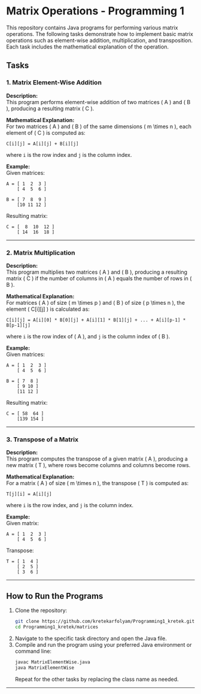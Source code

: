 # Matrix Operations - Programming 1

This repository contains Java programs for performing various matrix operations. The following tasks demonstrate how to implement basic matrix operations such as element-wise addition, multiplication, and transposition. Each task includes the mathematical explanation of the operation.

## Tasks

### 1. **Matrix Element-Wise Addition**  
**Description:**  
This program performs element-wise addition of two matrices \( A \) and \( B \), producing a resulting matrix \( C \).

**Mathematical Explanation:**  
For two matrices \( A \) and \( B \) of the same dimensions \( m \times n \), each element of \( C \) is computed as:
```
C[i][j] = A[i][j] + B[i][j]
```
where `i` is the row index and `j` is the column index.

**Example:**  
Given matrices:  
```plaintext
A = [ 1  2  3 ]
    [ 4  5  6 ]

B = [ 7  8  9 ]
    [10 11 12 ]
```
Resulting matrix:  
```plaintext
C = [  8  10  12 ]
    [ 14  16  18 ]
```

---

### 2. **Matrix Multiplication**  
**Description:**  
This program multiplies two matrices \( A \) and \( B \), producing a resulting matrix \( C \) if the number of columns in \( A \) equals the number of rows in \( B \).

**Mathematical Explanation:**  
For matrices \( A \) of size \( m \times p \) and \( B \) of size \( p \times n \), the element \( C[i][j] \) is calculated as:
```
C[i][j] = A[i][0] * B[0][j] + A[i][1] * B[1][j] + ... + A[i][p-1] * B[p-1][j]
```
where `i` is the row index of \( A \), and `j` is the column index of \( B \).

**Example:**  
Given matrices:  
```plaintext
A = [ 1  2  3 ]
    [ 4  5  6 ]

B = [ 7  8 ]
    [ 9 10 ]
    [11 12 ]
```
Resulting matrix:  
```plaintext
C = [ 58  64 ]
    [139 154 ]
```

---

### 3. **Transpose of a Matrix**  
**Description:**  
This program computes the transpose of a given matrix \( A \), producing a new matrix \( T \), where rows become columns and columns become rows.

**Mathematical Explanation:**  
For a matrix \( A \) of size \( m \times n \), the transpose \( T \) is computed as:
```
T[j][i] = A[i][j]
```
where `i` is the row index, and `j` is the column index.

**Example:**  
Given matrix:  
```plaintext
A = [ 1  2  3 ]
    [ 4  5  6 ]
```
Transpose:  
```plaintext
T = [ 1  4 ]
    [ 2  5 ]
    [ 3  6 ]
```

---

## How to Run the Programs

1. Clone the repository:  
   ```bash
   git clone https://github.com/kretekarfolyam/Programming1_kretek.git
   cd Programming1_kretek/matrices
   ```
2. Navigate to the specific task directory and open the Java file.  
3. Compile and run the program using your preferred Java environment or command line:  
   ```bash
   javac MatrixElementWise.java
   java MatrixElementWise
   ```
   Repeat for the other tasks by replacing the class name as needed.  

---
